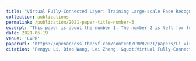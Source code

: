 ```yaml
---
title: "Virtual Fully-Connected Layer: Training Large-scale Face Recognition Dataset with Limited Computational Resources"
collection: publications
permalink: /publication/2021-paper-title-number-3
excerpt: 'This paper is about the number 1. The number 2 is left for future work.'
date: 2021-06-19
venue: 'CVPR'
paperurl: 'https://openaccess.thecvf.com/content/CVPR2021/papers/Li_Virtual_Fully-Connected_Layer_Training_a_Large-Scale_Face_Recognition_Dataset_With_CVPR_2021_paper.pdf'
citation: 'Pengyu Li, Biao Wang, Lei Zhang. &quot;Virtual Fully-Connected Layer: Training Large-scale Face Recognition Dataset with Limited Computational Resources. &quot; <i>CVPR</i>, 2021.'
---
```

